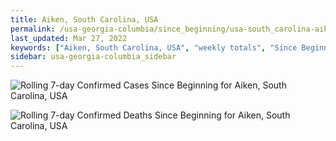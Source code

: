 ```yaml
---
title: Aiken, South Carolina, USA
permalink: /usa-georgia-columbia/since_beginning/usa-south_carolina-aiken-since_beginning.html
last_updated: Mar 27, 2022
keywords: ["Aiken, South Carolina, USA", "weekly totals", "Since Beginning"]
sidebar: usa-georgia-columbia_sidebar
---
```


![Rolling 7-day Confirmed Cases Since Beginning for Aiken, South Carolina, USA](/covid_tracker/images/graphs/usa-south_carolina-aiken-rolling_7_days_confirmed-since_beginning_graph.png)

![Rolling 7-day Confirmed Deaths Since Beginning for Aiken, South Carolina, USA](/covid_tracker/images/graphs/usa-south_carolina-aiken-rolling_7_days_deaths-since_beginning_graph.png)
